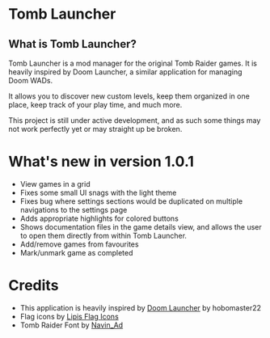 ﻿# Tomb Launcher
## What is Tomb Launcher?
Tomb Launcher is a mod manager for the original Tomb Raider games. It is heavily inspired by Doom Launcher, a similar application for managing Doom WADs.

It allows you to discover new custom levels, keep them organized in one place, keep track of your play time, and much more.

This project is still under active development, and as such some things may not work perfectly yet or may straight up be broken.

# What's new in version 1.0.1
 - View games in a grid
 - Fixes some small UI snags with the light theme
 - Fixes bug where settings sections would be duplicated on multiple navigations to the settings page
 - Adds appropriate highlights for colored buttons
 - Shows documentation files in the game details view, and allows the user to open them directly from within Tomb Launcher.
 - Add/remove games from favourites
 - Mark/unmark game as completed

# Credits
 - This application is heavily inspired by [Doom Launcher](https://github.com/nstlaurent/DoomLauncher) by hobomaster22
 - Flag icons by [Lipis Flag Icons](https://github.com/lipis/flag-icons)
 - Tomb Raider Font by [Navin_Ad](https://www.dafont.com/navin-adchariyavanich.d5775)